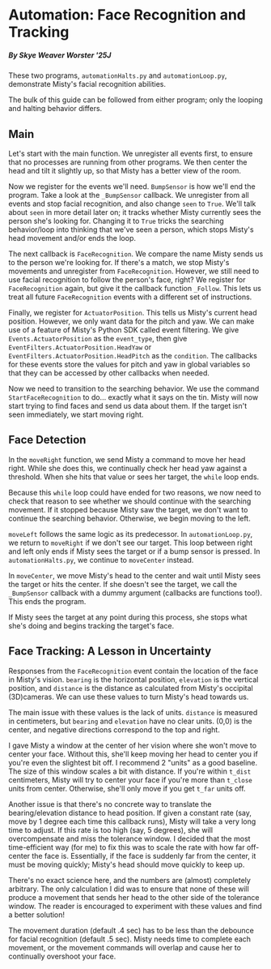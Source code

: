 # Automation: Face Recognition and Tracking

##### By Skye Weaver Worster '25J

These two programs, `automationHalts.py` and `automationLoop.py`, demonstrate Misty's facial recognition abilities.

The bulk of this guide can be followed from either program; only the looping and halting behavior differs.

## Main

Let's start with the main function. We unregister all events first, to ensure that no processes are running from other programs. We then center the head and tilt it slightly up, so that Misty has a better view of the room.

Now we register for the events we'll need. `BumpSensor` is how we'll end the program. Take a look at the `_BumpSensor` callback. We unregister from all events and stop facial recognition, and also change `seen` to `True`. We'll talk about `seen` in more detail later on; it tracks whether Misty currently sees the person she's looking for. Changing it to `True` tricks the searching behavior/loop into thinking that we've seen a person, which stops Misty's head movement and/or ends the loop.

The next callback is `FaceRecognition`. We compare the name Misty sends us to the person we're looking for. If there's a match, we stop Misty's movements and unregister from `FaceRecognition`. However, we still need to use facial recognition to follow the person's face, right? We register for `FaceRecognition` again, but give it the callback function `_Follow`. This lets us treat all future `FaceRecognition` events with a different set of instructions.

Finally, we register for `ActuatorPosition`. This tells us Misty's current head position. However, we only want data for the pitch and yaw. We can make use of a feature of Misty's Python SDK called event filtering. We give `Events.ActuatorPosition` as the `event_type`, then give `EventFilters.ActuatorPosition.HeadYaw` or `EventFilters.ActuatorPosition.HeadPitch` as the `condition`. The callbacks for these events store the values for pitch and yaw in global variables so that they can be accessed by other callbacks when needed.

Now we need to transition to the searching behavior. We use the command `StartFaceRecognition` to do... exactly what it says on the tin. Misty will now start trying to find faces and send us data about them. If the target isn't seen immediately, we start moving right.

## Face Detection

In the `moveRight` function, we send Misty a command to move her head right. While she does this, we continually check her head yaw against a threshold. When she hits that value or sees her target, the `while` loop ends.

Because this `while` loop could have ended for two reasons, we now need to check that reason to see whether we should continue with the searching movement. If it stopped because Misty saw the target, we don't want to continue the searching behavior. Otherwise, we begin moving to the left.

`moveLeft` follows the same logic as its predecessor. In `automationLoop.py`, we return to `moveRight` if we don't see our target. This loop between right and left only ends if Misty sees the target or if a bump sensor is pressed. In `automationHalts.py`, we continue to `moveCenter` instead.

In `moveCenter`, we move Misty's head to the center and wait until Misty sees the target or hits the center. If she doesn't see the target, we call the `_BumpSensor` callback with a dummy argument (callbacks are functions too!). This ends the program.

If Misty sees the target at any point during this process, she stops what she's doing and begins tracking the target's face.

## Face Tracking: A Lesson in Uncertainty

Responses from the `FaceRecognition` event contain the location of the face in Misty's vision. `bearing` is the horizontal position, `elevation` is the vertical position, and `distance` is the distance as calculated from Misty's occipital (3D)cameras. We can use these values to turn Misty's head towards us.

The main issue with these values is the lack of units. `distance` is measured in centimeters, but `bearing` and `elevation` have no clear units. (0,0) is the center, and negative directions correspond to the top and right.

I gave Misty a window at the center of her vision where she won't move to center your face. Without this, she'll keep moving her head to center you if you're even the slightest bit off. I recommend 2 "units" as a good baseline. The size of this window scales a bit with distance. If you're within `t_dist` centimeters, Misty will try to center your face if you're more than `t_close` units from center. Otherwise, she'll only move if you get `t_far` units off.

Another issue is that there's no concrete way to translate the bearing/elevation distance to head position. If given a constant rate (say, move by 1 degree each time this callback runs), Misty will take a very long time to adjust. If this rate is too high (say, 5 degrees), she will overcompensate and miss the tolerance window. I decided that the most time-efficient way (for me) to fix this was to scale the rate with how far off-center the face is. Essentially, if the face is suddenly far from the center, it must be moving quickly; Misty's head should move quickly to keep up.

There's no exact science here, and the numbers are (almost) completely arbitrary. The only calculation I did was to ensure that none of these will produce a movement that sends her head to the other side of the tolerance window. The reader is encouraged to experiment with these values and find a better solution!

The movement duration (default .4 sec) has to be less than the debounce for facial recognition (default .5 sec). Misty needs time to complete each movement, or the movement commands will overlap and cause her to continually overshoot your face.